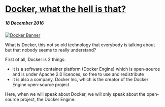 # [Docker, what the hell is that?](/2016/2016-12-18-Docker-what-the-hell-is-that)

##### *18 December 2016*

[![Docker Banner](/2016/assets/images/2016-12-18-Docker-what-the-hell-is-that/Docker-Banner.png)](/2016/2016-12-18-Docker-what-the-hell-is-that)

What is Docker, this not so old technology that everybody is talking about but that nobody seems to really understand?

First of all, Docker is 2 things:

- it is a software container platform (Docker Engine) which is open-source and is under Apache 2.0 licences, so free to use and redistribute
- it is also a company, Docker Inc, which is the creator of the Docker Engine open-source project

Here, when we will speak about Docker, we will only speak about the open-source project, the Docker Engine.
